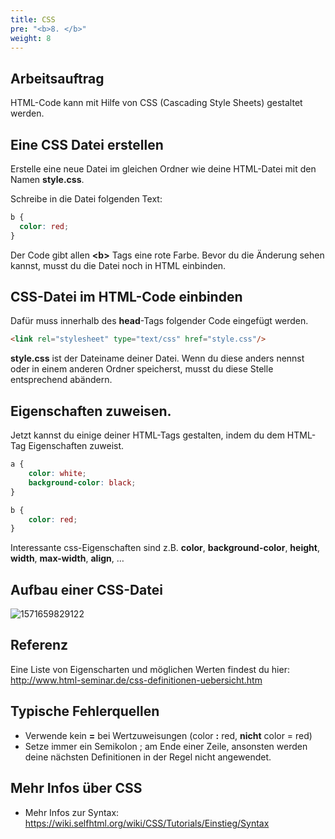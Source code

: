 ```yaml
---
title: CSS
pre: "<b>8. </b>"
weight: 8
---
```


## Arbeitsauftrag

HTML-Code kann mit Hilfe von CSS (Cascading Style Sheets) gestaltet werden. 

## Eine CSS Datei erstellen

Erstelle eine neue Datei im gleichen Ordner wie deine HTML-Datei mit den Namen **style.css**.

Schreibe in die Datei folgenden Text:

```css
b {
  color: red;
}
```
Der Code gibt allen **\<b\>** Tags eine rote Farbe. Bevor du die Änderung sehen kannst, musst du die Datei noch in HTML einbinden.

## CSS-Datei im HTML-Code einbinden

Dafür muss innerhalb des **head**-Tags folgender Code eingefügt werden.

```html
<link rel="stylesheet" type="text/css" href="style.css"/>
```
 **style.css** ist der Dateiname deiner Datei. Wenn du diese anders nennst oder in einem anderen Ordner speicherst, musst du diese Stelle entsprechend abändern.

## Eigenschaften zuweisen.

Jetzt kannst du einige deiner HTML-Tags gestalten, indem du dem HTML-Tag Eigenschaften zuweist.

```css
a { 
    color: white;
    background-color: black;
}

b {
    color: red;
}
```

Interessante css-Eigenschaften sind z.B. **color**, **background-color**, **height**, **width**, **max-width**, **align**, …


## Aufbau einer CSS-Datei

![1571659829122](/html/aufbaucss.png)

## Referenz

Eine Liste von Eigenscharten und möglichen Werten findest du hier: http://www.html-seminar.de/css-definitionen-uebersicht.htm 

## Typische Fehlerquellen

* Verwende kein **=** bei Wertzuweisungen (color **:** red, **nicht** color = red)
* Setze immer ein Semikolon ; am Ende einer Zeile, ansonsten werden deine nächsten Definitionen in der Regel nicht angewendet.

## Mehr Infos über CSS

* Mehr Infos zur Syntax: https://wiki.selfhtml.org/wiki/CSS/Tutorials/Einstieg/Syntax 